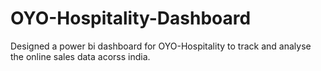 # OYO-Hospitality-Dashboard

Designed a power bi dashboard for OYO-Hospitality to track and analyse the online sales data acorss india.
